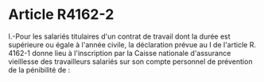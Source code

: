 # Article R4162-2

 

<div align="left">
  I.-Pour les salariés titulaires d'un contrat de travail dont la durée est supérieure ou égale à l'année civile, la déclaration prévue au I de l'article R. 4162-1 donne lieu à l'inscription par la Caisse nationale d'assurance vieillesse des travailleurs salariés sur son compte personnel de prévention de la pénibilité de :